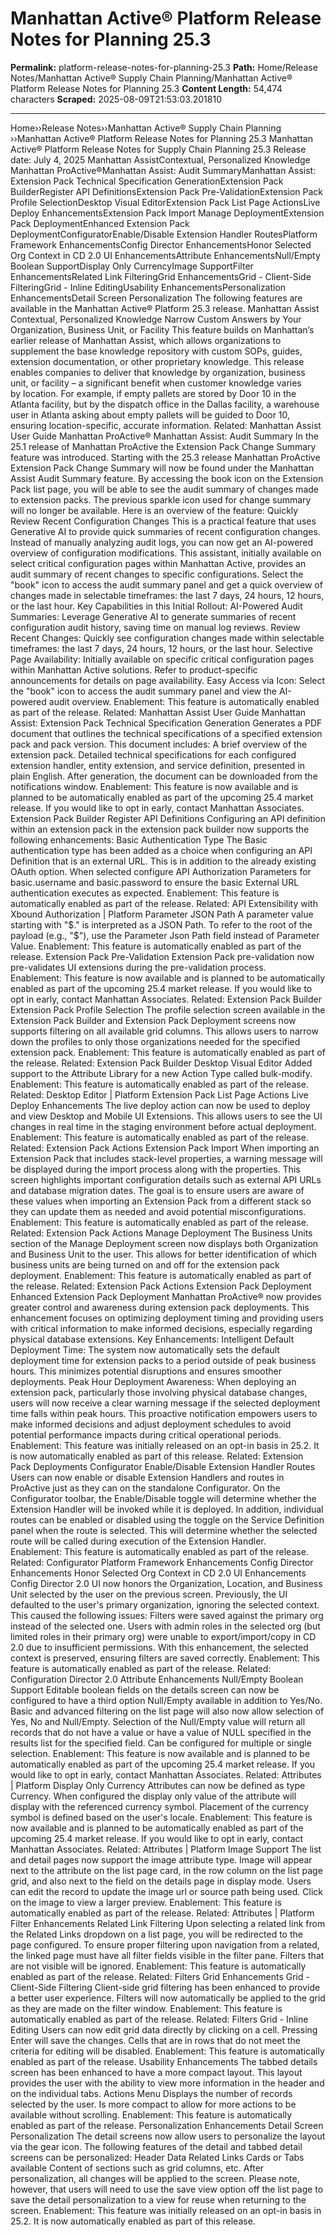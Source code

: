 # Manhattan Active® Platform Release Notes for Planning 25.3

**Permalink:** platform-release-notes-for-planning-25.3
**Path:** Home/Release Notes/Manhattan Active® Supply Chain Planning/Manhattan Active® Platform Release Notes for Planning 25.3
**Content Length:** 54,474 characters
**Scraped:** 2025-08-09T21:53:03.201810

---

Home››Release Notes››Manhattan Active® Supply Chain Planning ››Manhattan Active® Platform Release Notes for Planning 25.3 Manhattan Active® Platform Release Notes for Supply Chain Planning 25.3 Release date: July 4, 2025 Manhattan AssistContextual, Personalized Knowledge Manhattan ProActive®Manhattan Assist: Audit SummaryManhattan Assist: Extension Pack Technical Specification GenerationExtension Pack BuilderRegister API DefinitionsExtension Pack Pre-ValidationExtension Pack Profile SelectionDesktop Visual EditorExtension Pack List Page ActionsLive Deploy EnhancementsExtension Pack Import Manage DeploymentExtension Pack DeploymentEnhanced Extension Pack DeploymentConfiguratorEnable/Disable Extension Handler RoutesPlatform Framework EnhancementsConfig Director EnhancementsHonor Selected Org Context in CD 2.0 UI EnhancementsAttribute EnhancementsNull/Empty Boolean SupportDisplay Only CurrencyImage SupportFilter EnhancementsRelated Link FilteringGrid EnhancementsGrid - Client-Side FilteringGrid - Inline EditingUsability EnhancementsPersonalization EnhancementsDetail Screen Personalization The following features are available in the Manhattan Active® Platform 25.3 release. Manhattan Assist Contextual, Personalized Knowledge Narrow Custom Answers by Your Organization, Business Unit, or Facility This feature builds on Manhattan’s earlier release of Manhattan Assist, which allows organizations to supplement the base knowledge repository with custom SOPs, guides, extension documentation, or other proprietary knowledge. This release enables companies to deliver that knowledge by organization, business unit, or facility – a significant benefit when customer knowledge varies by location. For example, if empty pallets are stored by Door 10 in the Atlanta facility, but by the dispatch office in the Dallas facility, a warehouse user in Atlanta asking about empty pallets will be guided to Door 10, ensuring location-specific, accurate information. Related: Manhattan Assist User Guide Manhattan ProActive® Manhattan Assist: Audit Summary In the 25.1 release of Manhattan ProActive the Extension Pack Change Summary feature was introduced. Starting with the 25.3 release Manhattan ProActive Extension Pack Change Summary will now be found under the Manhattan Assist Audit Summary feature. By accessing the book icon on the Extension Pack list page, you will be able to see the audit summary of changes made to extension packs. The previous sparkle icon used for change summary will no longer be available. Here is an overview of the feature: Quickly Review Recent Configuration Changes This is a practical feature that uses Generative AI to provide quick summaries of recent configuration changes. Instead of manually analyzing audit logs, you can now get an AI-powered overview of configuration modifications. This assistant, initially available on select critical configuration pages within Manhattan Active, provides an audit summary of recent changes to specific configurations. Select the "book" icon to access the audit summary panel and get a quick overview of changes made in selectable timeframes: the last 7 days, 24 hours, 12 hours, or the last hour. Key Capabilities in this Initial Rollout: AI-Powered Audit Summaries: Leverage Generative AI to generate summaries of recent configuration audit history, saving time on manual log reviews. Review Recent Changes: Quickly see configuration changes made within selectable timeframes: the last 7 days, 24 hours, 12 hours, or the last hour. Selective Page Availability: Initially available on specific critical configuration pages within Manhattan Active solutions. Refer to product-specific announcements for details on page availability. Easy Access via Icon: Select the "book" icon to access the audit summary panel and view the AI-powered audit overview. Enablement: This feature is automatically enabled as part of the release. Related: Manhattan Assist User Guide Manhattan Assist: Extension Pack Technical Specification Generation Generates a PDF document that outlines the technical specifications of a specified extension pack and pack version. This document includes: A brief overview of the extension pack. Detailed technical specifications for each configured extension handler, entity extension, and service definition, presented in plain English. After generation, the document can be downloaded from the notifications window. Enablement: This feature is now available and is planned to be automatically enabled as part of the upcoming 25.4 market release. If you would like to opt in early, contact Manhattan Associates. Extension Pack Builder Register API Definitions Configuring an API definition within an extension pack in the extension pack builder now supports the following enhancements: Basic Authentication Type The Basic authentication type has been added as a choice when configuring an API Definition that is an external URL. This is in addition to the already existing OAuth option. When selected configure API Authorization Parameters for basic.username and basic.password to ensure the basic External URL authentication executes as expected. Enablement: This feature is automatically enabled as part of the release. Related: API Extensibility with Xbound Authorization | Platform Parameter JSON Path A parameter value starting with "$." is interpreted as a JSON Path. To refer to the root of the payload (e.g., "$"), use the Parameter Json Path field instead of Parameter Value. Enablement: This feature is automatically enabled as part of the release. Extension Pack Pre-Validation Extension Pack pre-validation now pre-validates UI extensions during the pre-validation process. Enablement: This feature is now available and is planned to be automatically enabled as part of the upcoming 25.4 market release. If you would like to opt in early, contact Manhattan Associates. Related: Extension Pack Builder Extension Pack Profile Selection The profile selection screen available in the Extension Pack Builder and Extension Pack Deployment screens now supports filtering on all available grid columns. This allows users to narrow down the profiles to only those organizations needed for the specified extension pack. Enablement: This feature is automatically enabled as part of the release. Related: Extension Pack Builder Desktop Visual Editor Added support to the Attribute Library for a new Action Type called bulk-modify. Enablement: This feature is automatically enabled as part of the release. Related: Desktop Editor | Platform Extension Pack List Page Actions Live Deploy Enhancements The live deploy action can now be used to deploy and view Desktop and Mobile UI Extensions. This allows users to see the UI changes in real time in the staging environment before actual deployment. Enablement: This feature is automatically enabled as part of the release. Related: Extension Pack Actions Extension Pack Import When importing an Extension Pack that includes stack-level properties, a warning message will be displayed during the import process along with the properties. This screen highlights important configuration details such as external API URLs and database migration dates. The goal is to ensure users are aware of these values when importing an Extension Pack from a different stack so they can update them as needed and avoid potential misconfigurations. Enablement: This feature is automatically enabled as part of the release. Related: Extension Pack Actions Manage Deployment The Business Units section of the Manage Deployment screen now displays both Organization and Business Unit to the user. This allows for better identification of which business units are being turned on and off for the extension pack deployment. Enablement: This feature is automatically enabled as part of the release. Related: Extension Pack Actions Extension Pack Deployment Enhanced Extension Pack Deployment Manhattan ProActive® now provides greater control and awareness during extension pack deployments. This enhancement focuses on optimizing deployment timing and providing users with critical information to make informed decisions, especially regarding physical database extensions. Key Enhancements: Intelligent Default Deployment Time: The system now automatically sets the default deployment time for extension packs to a period outside of peak business hours. This minimizes potential disruptions and ensures smoother deployments. Peak Hour Deployment Awareness: When deploying an extension pack, particularly those involving physical database changes, users will now receive a clear warning message if the selected deployment time falls within peak hours. This proactive notification empowers users to make informed decisions and adjust deployment schedules to avoid potential performance impacts during critical operational periods. Enablement: This feature was initially released on an opt-in basis in 25.2. It is now automatically enabled as part of this release. Related: Extension Pack Deployments Configurator Enable/Disable Extension Handler Routes Users can now enable or disable Extension Handlers and routes in ProActive just as they can on the standalone Configurator. On the Configurator toolbar, the Enable/Disable toggle will determine whether the Extension Handler will be invoked while it is deployed. In addition, individual routes can be enabled or disabled using the toggle on the Service Definition panel when the route is selected. This will determine whether the selected route will be called during execution of the Extension Handler. Enablement: This feature is automatically enabled as part of the release. Related: Configurator Platform Framework Enhancements Config Director Enhancements Honor Selected Org Context in CD 2.0 UI Enhancements Config Director 2.0 UI now honors the Organization, Location, and Business Unit selected by the user on the previous screen. Previously, the UI defaulted to the user's primary organization, ignoring the selected context. This caused the following issues: Filters were saved against the primary org instead of the selected one. Users with admin roles in the selected org (but limited roles in their primary org) were unable to export/import/copy in CD 2.0 due to insufficient permissions. With this enhancement, the selected context is preserved, ensuring filters are saved correctly. Enablement: This feature is automatically enabled as part of the release. Related: Configuration Director 2.0 Attribute Enhancements Null/Empty Boolean Support Editable boolean fields on the details screen can now be configured to have a third option Null/Empty available in addition to Yes/No. Basic and advanced filtering on the list page will also now allow selection of Yes, No and Null/Empty. Selection of the Null/Empty value will return all records that do not have a value or have a value of NULL specified in the results list for the specified field. Can be configured for multiple or single selection. Enablement: This feature is now available and is planned to be automatically enabled as part of the upcoming 25.4 market release. If you would like to opt in early, contact Manhattan Associates. Related: Attributes | Platform Display Only Currency Attributes can now be defined as type Currency. When configured the display only value of the attribute will display with the referenced currency symbol. Placement of the currency symbol is defined based on the user's locale. Enablement: This feature is now available and is planned to be automatically enabled as part of the upcoming 25.4 market release. If you would like to opt in early, contact Manhattan Associates. Related: Attributes | Platform Image Support The list and detail pages now support the image attribute type. Image will appear next to the attribute on the list page card, in the row column on the list page grid, and also next to the field on the details page in display mode. Users can edit the record to update the image url or source path being used. Click on the image to view a larger preview. Enablement: This feature is automatically enabled as part of the release. Related: Attributes | Platform Filter Enhancements Related Link Filtering Upon selecting a related link from the Related Links dropdown on a list page, you will be redirected to the page configured. To ensure proper filtering upon navigation from a related, the linked page must have all filter fields visible in the filter pane. Filters that are not visible will be ignored. Enablement: This feature is automatically enabled as part of the release. Related: Filters Grid Enhancements Grid - Client-Side Filtering Client-side grid filtering has been enhanced to provide a better user experience. Filters will now automatically be applied to the grid as they are made on the filter window. Enablement: This feature is automatically enabled as part of the release. Related: Filters Grid - Inline Editing Users can now edit grid data directly by clicking on a cell. Pressing Enter will save the changes. Cells that are in rows that do not meet the criteria for editing will be disabled. Enablement: This feature is automatically enabled as part of the release. Usability Enhancements The tabbed details screen has been enhanced to have a more compact layout. This layout provides the user with the ability to view more information in the header and on the individual tabs. Actions Menu Displays the number of records selected by the user. Is more compact to allow for more actions to be available without scrolling. Enablement: This feature is automatically enabled as part of the release. Personalization Enhancements Detail Screen Personalization The detail screens now allow users to personalize the layout via the gear icon. The following features of the detail and tabbed detail screens can be personalized: Header Data Related Links Cards or Tabs available Content of sections such as grid columns, etc. After personalization, all changes will be applied to the screen. Please note, however, that users will need to use the save view option off the list page to save the detail personalization to a view for reuse when returning to the screen. Enablement: This feature was initially released on an opt-in basis in 25.2. It is now automatically enabled as part of this release.